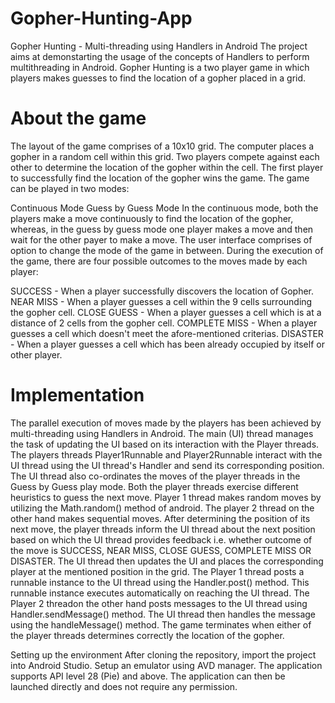 # Gopher-Hunting-App

Gopher Hunting - Multi-threading using Handlers in Android
The project aims at demonstarting the usage of the concepts of Handlers to perform multithreading in Android. Gopher Hunting is a two player game in which players makes guesses to find the location of a gopher placed in a grid.

# About the game
The layout of the game comprises of a 10x10 grid. The computer places a gopher in a random cell within this grid. Two players compete against each other to determine the location of the gopher within the cell. The first player to successfully find the location of the gopher wins the game. The game can be played in two modes:

Continuous Mode
Guess by Guess Mode
In the continuous mode, both the players make a move continuously to find the location of the gopher, whereas, in the guess by guess mode one player makes a move and then wait for the other payer to make a move. The user interface comprises of option to change the mode of the game in between. During the execution of the game, there are four possible outcomes to the moves made by each player:

SUCCESS - When a player successfully discovers the location of Gopher.
NEAR MISS - When a player guesses a cell within the 9 cells surrounding the gopher cell.
CLOSE GUESS - When a player guesses a cell which is at a distance of 2 cells from the gopher cell.
COMPLETE MISS - When a player guesses a cell which doesn't meet the afore-mentioned criterias.
DISASTER - When a player guesses a cell which has been already occupied by itself or other player.
# Implementation
The parallel execution of moves made by the players has been achieved by multi-threading using Handlers in Android. The main (UI) thread manages the task of updating the UI based on its interaction with the Player threads. The players threads Player1Runnable and Player2Runnable interact with the UI thread using the UI thread's Handler and send its corresponding position. The UI thread also co-ordinates the moves of the player threads in the Guess by Guess play mode. Both the player threads exercise different heuristics to guess the next move. Player 1 thread makes random moves by utilizing the Math.random() method of android. The player 2 thread on the other hand makes sequential moves. After determining the position of its next move, the player threads inform the UI thread about the next position based on which the UI thread provides feedback i.e. whether outcome of the move is SUCCESS, NEAR MISS, CLOSE GUESS, COMPLETE MISS OR DISASTER. The UI thread then updates the UI and places the corresponding player at the mentioned position in the grid. The Player 1 thread posts a runnable instance to the UI thread using the Handler.post() method. This runnable instance executes automatically on reaching the UI thread. The Player 2 threadon the other hand posts messages to the UI thread using Handler.sendMessage() method. The UI thread then handles the message using the handleMessage() method. The game terminates when either of the player threads determines correctly the location of the gopher.

Setting up the environment
After cloning the repository, import the project into Android Studio. Setup an emulator using AVD manager. The application supports API level 28 (Pie) and above. The application can then be launched directly and does not require any permission.
